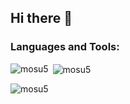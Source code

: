 ## Hi there 👋

<h3 align="left">Languages and Tools:</h3>
<p><img align="left" src="https://github-readme-stats.vercel.app/api/top-langs?username=mosu5&show_icons=true&locale=en&layout=compact" alt="mosu5" /></p>

<p>&nbsp;<img align="center" src="https://github-readme-stats.vercel.app/api?username=mosu5&show_icons=true&locale=en" alt="mosu5" /></p>

<p align="left"> <img src="https://komarev.com/ghpvc/?username=mosu5&label=Profile%20views&color=0e75b6&style=flat" alt="mosu5" /> </p>
